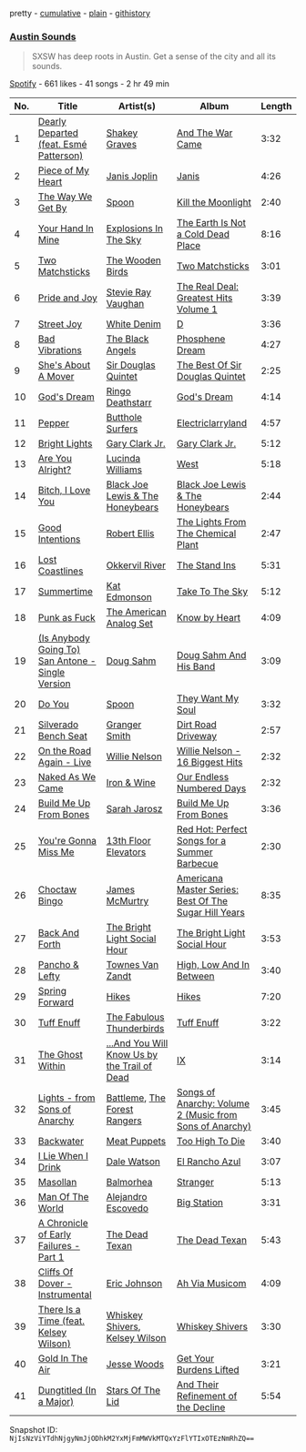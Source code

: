pretty - [cumulative](/playlists/cumulative/2d96NZvM6U7G14LDQdNfwS.md) - [plain](/playlists/plain/2d96NZvM6U7G14LDQdNfwS) - [githistory](https://github.githistory.xyz/mackorone/spotify-playlist-archive/blob/main/playlists/plain/2d96NZvM6U7G14LDQdNfwS)

### [Austin Sounds](https://open.spotify.com/playlist/2d96NZvM6U7G14LDQdNfwS)

> SXSW has deep roots in Austin\. Get a sense of the city and all its sounds.

[Spotify](https://open.spotify.com/user/spotify) - 661 likes - 41 songs - 2 hr 49 min

| No. | Title | Artist(s) | Album | Length |
|---|---|---|---|---|
| 1 | [Dearly Departed \(feat\. Esmé Patterson\)](https://open.spotify.com/track/0ewrI06EIDMGXvgJxuyF3U) | [Shakey Graves](https://open.spotify.com/artist/1fZpYWNWdL5Z3wrDtISFUH) | [And The War Came](https://open.spotify.com/album/1Sq6MrxVCTezf62YzsbzED) | 3:32 |
| 2 | [Piece of My Heart](https://open.spotify.com/track/2RWraN4ZkuqjcNQAlBNGEH) | [Janis Joplin](https://open.spotify.com/artist/4NgfOZCL9Ml67xzM0xzIvC) | [Janis](https://open.spotify.com/album/294SMYuchjGEbo3bko8QVt) | 4:26 |
| 3 | [The Way We Get By](https://open.spotify.com/track/141UpF0ofvBWm3r5JQwZ83) | [Spoon](https://open.spotify.com/artist/0K1q0nXQ8is36PzOKAMbNe) | [Kill the Moonlight](https://open.spotify.com/album/0v3Pue4UjRmcwluqtcXw79) | 2:40 |
| 4 | [Your Hand In Mine](https://open.spotify.com/track/5uWzSBJKqdSKJ3uMrYYUIT) | [Explosions In The Sky](https://open.spotify.com/artist/1uQWmt1OhuHGRKmZ2ZcL6p) | [The Earth Is Not a Cold Dead Place](https://open.spotify.com/album/1JU4XTyTzADBQE1KpM0Wtx) | 8:16 |
| 5 | [Two Matchsticks](https://open.spotify.com/track/6J4Dh1MjjeneveGrr2JXiV) | [The Wooden Birds](https://open.spotify.com/artist/5rsPXVRen0RDTeHHyrmmLF) | [Two Matchsticks](https://open.spotify.com/album/2jCHNcxy8T8sSgwLr0vKIp) | 3:01 |
| 6 | [Pride and Joy](https://open.spotify.com/track/1oT20g6f8rvymheUIdFr19) | [Stevie Ray Vaughan](https://open.spotify.com/artist/5fsDcuclIe8ZiBD5P787K1) | [The Real Deal: Greatest Hits Volume 1](https://open.spotify.com/album/1cBgyEhogUvaKVgsdczgHm) | 3:39 |
| 7 | [Street Joy](https://open.spotify.com/track/4MUhJ7mipLddVh8PL02K0W) | [White Denim](https://open.spotify.com/artist/0RdRumkn2UydUjqytNJ2Cp) | [D](https://open.spotify.com/album/4GWaZRUOFNvNm7MwHp8AM3) | 3:36 |
| 8 | [Bad Vibrations](https://open.spotify.com/track/11ZqxmzZkezjpTX3Ax8huT) | [The Black Angels](https://open.spotify.com/artist/0VNWuGf8SMVU2AerpdhMbP) | [Phosphene Dream](https://open.spotify.com/album/76GyFrn5IwAYp2OGmhIlan) | 4:27 |
| 9 | [She's About A Mover](https://open.spotify.com/track/40Fs8G1qws6fP8Zz0Tm1u3) | [Sir Douglas Quintet](https://open.spotify.com/artist/3A2UXqQgMDJ3YNvLPyX5NW) | [The Best Of Sir Douglas Quintet](https://open.spotify.com/album/11H6HAyk5ZYXSvXmMPcBjQ) | 2:25 |
| 10 | [God's Dream](https://open.spotify.com/track/3Sj5edbCZ1q6Ko9fgow0An) | [Ringo Deathstarr](https://open.spotify.com/artist/3sWLSYm3MFYosc4AZhwajg) | [God's Dream](https://open.spotify.com/album/5bBzOrXCsPDmJxP3Lbt16K) | 4:14 |
| 11 | [Pepper](https://open.spotify.com/track/1ng36571Iyov4HBxUClySn) | [Butthole Surfers](https://open.spotify.com/artist/62BcWP4fzR8axESibNQEhs) | [Electriclarryland](https://open.spotify.com/album/7nawZF1eeyTGbrL9OsOCwz) | 4:57 |
| 12 | [Bright Lights](https://open.spotify.com/track/5YVxDOpo3E7uyZbQDIPb2O) | [Gary Clark Jr.](https://open.spotify.com/artist/01aC2ikO4Xgb2LUpf9JfKp) | [Gary Clark Jr.](https://open.spotify.com/album/67uIxxRXPNx3ot5bL9du0B) | 5:12 |
| 13 | [Are You Alright?](https://open.spotify.com/track/28EK7qsobexG3NJRrTE4tc) | [Lucinda Williams](https://open.spotify.com/artist/60ht0hWRy1yjUDfNsLuHuP) | [West](https://open.spotify.com/album/3bA55G1u1MJfdWDKW2hf8K) | 5:18 |
| 14 | [Bitch, I Love You](https://open.spotify.com/track/6XxsaUGWRXc30HgewJ10M8) | [Black Joe Lewis & The Honeybears](https://open.spotify.com/artist/6kbzJ40luXJ5IKnSpWr7SD) | [Black Joe Lewis & The Honeybears](https://open.spotify.com/album/090X467JS4xj4diMdewTZs) | 2:44 |
| 15 | [Good Intentions](https://open.spotify.com/track/6HIgrafXhn0z5ZycQIkf0E) | [Robert Ellis](https://open.spotify.com/artist/6XtG9W2KkPiQ6n1rlIvTJE) | [The Lights From The Chemical Plant](https://open.spotify.com/album/0aqTGYTiTZwpTerC1KRGER) | 2:47 |
| 16 | [Lost Coastlines](https://open.spotify.com/track/2016zoJ6TxYzqjwQNMh3kw) | [Okkervil River](https://open.spotify.com/artist/5E7zSu46SqTmgKqsc0tFkY) | [The Stand Ins](https://open.spotify.com/album/4iyJdf6kUi1QrnluWY0GfQ) | 5:31 |
| 17 | [Summertime](https://open.spotify.com/track/7hPTKT0j7mEn9lBKerFtit) | [Kat Edmonson](https://open.spotify.com/artist/6WxegST7d2jCYjq7SR8Bds) | [Take To The Sky](https://open.spotify.com/album/1MqGJoEKazTWPX0HaA17L2) | 5:12 |
| 18 | [Punk as Fuck](https://open.spotify.com/track/6FcGBRTiMQMAY7g6xquoxg) | [The American Analog Set](https://open.spotify.com/artist/376EkILFaF7BFBHr9Rzn7A) | [Know by Heart](https://open.spotify.com/album/2V3jlwKVWObfRDzgnL3E2S) | 4:09 |
| 19 | [\(Is Anybody Going To\) San Antone \- Single Version](https://open.spotify.com/track/5jbfC3A4ZfNIxAfWDQV3Vy) | [Doug Sahm](https://open.spotify.com/artist/2PL6uHCPVIWjmr6lK2U9pG) | [Doug Sahm And His Band](https://open.spotify.com/album/79bYMSm2LIp9yDh5heqhtB) | 3:09 |
| 20 | [Do You](https://open.spotify.com/track/08a6PhXyXeN3lv1DCKW9qY) | [Spoon](https://open.spotify.com/artist/0K1q0nXQ8is36PzOKAMbNe) | [They Want My Soul](https://open.spotify.com/album/55TZx6GWm1hlEbRgkGRjma) | 3:32 |
| 21 | [Silverado Bench Seat](https://open.spotify.com/track/7IU50h8qKl40dXMjifLfH4) | [Granger Smith](https://open.spotify.com/artist/4sTFGCigAQIUiEy8wSSQNF) | [Dirt Road Driveway](https://open.spotify.com/album/4cWjWjEy7OwP7GAfigCq5v) | 2:57 |
| 22 | [On the Road Again \- Live](https://open.spotify.com/track/51wQovDO0hf05pkZYvu1GI) | [Willie Nelson](https://open.spotify.com/artist/5W5bDNCqJ1jbCgTxDD0Cb3) | [Willie Nelson \- 16 Biggest Hits](https://open.spotify.com/album/7IZ5H4tIiVSnbgdoE5OhuG) | 2:32 |
| 23 | [Naked As We Came](https://open.spotify.com/track/2gUSIsapdX6jEJ0DvjqTt2) | [Iron & Wine](https://open.spotify.com/artist/4M5nCE77Qaxayuhp3fVn4V) | [Our Endless Numbered Days](https://open.spotify.com/album/20OPxsW0aYB6InxDImJRdt) | 2:32 |
| 24 | [Build Me Up From Bones](https://open.spotify.com/track/1I9dSqB5XSdwOfn9M8zpRg) | [Sarah Jarosz](https://open.spotify.com/artist/6nFBonVf7Lqaj05R0v5VGJ) | [Build Me Up From Bones](https://open.spotify.com/album/3WgIxB4vFl8i5ZHCypubIK) | 3:36 |
| 25 | [You're Gonna Miss Me](https://open.spotify.com/track/3gdGYQzGLV2vPYBFUnwZYD) | [13th Floor Elevators](https://open.spotify.com/artist/7xYxgSJaIf7yOFLmknYX38) | [Red Hot: Perfect Songs for a Summer Barbecue](https://open.spotify.com/album/3LCzOuUyevhhesA4dxu6uR) | 2:30 |
| 26 | [Choctaw Bingo](https://open.spotify.com/track/3JbUeYsABL2v3OYDLgpWa7) | [James McMurtry](https://open.spotify.com/artist/52BKc9OtCbQstAAPTIvLGH) | [Americana Master Series: Best Of The Sugar Hill Years](https://open.spotify.com/album/7AxWYdtBO1dtumo6OoyQCg) | 8:35 |
| 27 | [Back And Forth](https://open.spotify.com/track/46oKefjafNuHCI07rBCTWI) | [The Bright Light Social Hour](https://open.spotify.com/artist/7oIZ8VPQ688hUQ3dQ4y6rD) | [The Bright Light Social Hour](https://open.spotify.com/album/7CbcgjgauuqokPN7HjvG1o) | 3:53 |
| 28 | [Pancho & Lefty](https://open.spotify.com/track/0LdScbtQfXtqi0ZTYwuGGh) | [Townes Van Zandt](https://open.spotify.com/artist/3ZWab2LEVkNKiBPIClTwof) | [High, Low And In Between](https://open.spotify.com/album/5MypZwmoaYskPqgbx8y9ub) | 3:40 |
| 29 | [Spring Forward](https://open.spotify.com/track/5IAofklOM9lGCcN53YWRFW) | [Hikes](https://open.spotify.com/artist/5luRIEhyaVB12mabNujZHx) | [Hikes](https://open.spotify.com/album/3JNCzouMJUBQHVd4qxdvYl) | 7:20 |
| 30 | [Tuff Enuff](https://open.spotify.com/track/5A6NxpltFMv6jCsuA1qRHQ) | [The Fabulous Thunderbirds](https://open.spotify.com/artist/6zmLTiN3NBNCDECRbbJKkT) | [Tuff Enuff](https://open.spotify.com/album/5V9ZYrWIeMS8W5rvz7LeF4) | 3:22 |
| 31 | [The Ghost Within](https://open.spotify.com/track/06Uikl658zWr6godmheaMR) | [...And You Will Know Us by the Trail of Dead](https://open.spotify.com/artist/6wBUn8gMP85n8dPu6LoUcF) | [IX](https://open.spotify.com/album/33iWiBJ3nnJmO8gPxw4scK) | 3:14 |
| 32 | [Lights \- from Sons of Anarchy](https://open.spotify.com/track/7ExAw5efpnvHHOOTOivcta) | [Battleme](https://open.spotify.com/artist/2VnNIlyX9iVtx1FYavvm90), [The Forest Rangers](https://open.spotify.com/artist/46xMgypLHP8GNsYME3vRnV) | [Songs of Anarchy: Volume 2 \(Music from Sons of Anarchy\)](https://open.spotify.com/album/26zNMJYGEKI4lNVZoMGO6c) | 3:45 |
| 33 | [Backwater](https://open.spotify.com/track/3KZVWVH4epY2JGaqRs8bqg) | [Meat Puppets](https://open.spotify.com/artist/2h9yQhKyqOMex3QFMVeq7F) | [Too High To Die](https://open.spotify.com/album/33NHMtzngLZw6GBB1nNpVJ) | 3:40 |
| 34 | [I Lie When I Drink](https://open.spotify.com/track/5NgsQpPwUctIwodiKTR02i) | [Dale Watson](https://open.spotify.com/artist/67meObnM9NdAyCO373aaEp) | [El Rancho Azul](https://open.spotify.com/album/7zoRBT1uTnenuJyiNCt5sc) | 3:07 |
| 35 | [Masollan](https://open.spotify.com/track/4AMeTATGlTyPaPCRzpvN47) | [Balmorhea](https://open.spotify.com/artist/1U0FaHAc4fcwQcYEJFgkm9) | [Stranger](https://open.spotify.com/album/1i1nw0aTv9wCCeIrfRz3S3) | 5:13 |
| 36 | [Man Of The World](https://open.spotify.com/track/5jEYNVT3krk7k8RprQhUG8) | [Alejandro Escovedo](https://open.spotify.com/artist/1Cc79YAHP7xvQAVQSjveP6) | [Big Station](https://open.spotify.com/album/1QUGnSOQzrorna2s0x6jfY) | 3:31 |
| 37 | [A Chronicle of Early Failures \- Part 1](https://open.spotify.com/track/3mFnD6z3nGTZFPlruEzPrr) | [The Dead Texan](https://open.spotify.com/artist/0sf2u7qJQLxkZjon6FsvJT) | [The Dead Texan](https://open.spotify.com/album/55mLyioYUt6V3TxkFObTEo) | 5:43 |
| 38 | [Cliffs Of Dover \- Instrumental](https://open.spotify.com/track/5qm0KiVKMXW1kq6VrnIhz5) | [Eric Johnson](https://open.spotify.com/artist/4CxobvwTpmfpIEbkYh4pAb) | [Ah Via Musicom](https://open.spotify.com/album/4euX7BHHIVZecdn7Ii3eg2) | 4:09 |
| 39 | [There Is a Time \(feat\. Kelsey Wilson\)](https://open.spotify.com/track/1AmcbAQi7R0UkLhta58TmU) | [Whiskey Shivers](https://open.spotify.com/artist/2N91y9Uko6gWwugdCpxJYH), [Kelsey Wilson](https://open.spotify.com/artist/3bMxafREm6pz5nH9mbaucS) | [Whiskey Shivers](https://open.spotify.com/album/5I40wOfpaEMbdzn1tMV7dg) | 3:30 |
| 40 | [Gold In The Air](https://open.spotify.com/track/4zWCsM4lzJp6ou1YYOCgZI) | [Jesse Woods](https://open.spotify.com/artist/0yCYrNUvVe4VVz7xSZ1xei) | [Get Your Burdens Lifted](https://open.spotify.com/album/1pJEmROQATXPxCplIOsIBN) | 3:21 |
| 41 | [Dungtitled \(In a Major\)](https://open.spotify.com/track/3OgkfYg13Jj96E982moWje) | [Stars Of The Lid](https://open.spotify.com/artist/36pCa1JHc6hlGbfEmLzJQc) | [And Their Refinement of the Decline](https://open.spotify.com/album/6cHPEbPryLpH5VX5Eb1Vvo) | 5:54 |

Snapshot ID: `NjIsNzViYTdhNjgyNmJjODhkM2YxMjFmMWVkMTQxYzFlYTIxOTEzNmRhZQ==`
